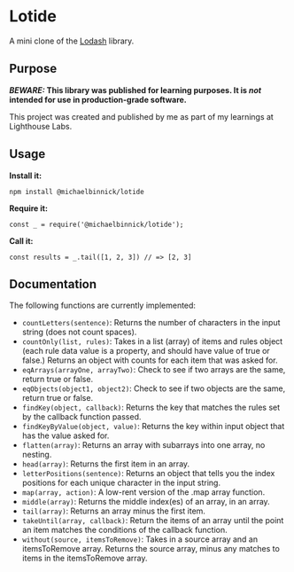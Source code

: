 # Lotide

A mini clone of the [Lodash](https://lodash.com) library.

## Purpose

**_BEWARE:_ This library was published for learning purposes. It is _not_ intended for use in production-grade software.**

This project was created and published by me as part of my learnings at Lighthouse Labs. 

## Usage

**Install it:**

`npm install @michaelbinnick/lotide`

**Require it:**

`const _ = require('@michaelbinnick/lotide');`

**Call it:**

`const results = _.tail([1, 2, 3]) // => [2, 3]`

## Documentation

The following functions are currently implemented:

* `countLetters(sentence)`: Returns the number of characters in the input string (does not count spaces).
* `countOnly(list, rules)`: Takes in a list (array) of items and rules object (each rule data value is a property, and should have value of true or false.) Returns an object with counts for each item that was asked for.
* `eqArrays(arrayOne, arrayTwo)`: Check to see if two arrays are the same, return true or false.
* `eqObjects(object1, object2)`: Check to see if two objects are the same, return true or false.
* `findKey(object, callback)`: Returns the key that matches the rules set by the callback function passed.
* `findKeyByValue(object, value)`: Returns the key within input object that has the value asked for.
* `flatten(array)`: Returns an array with subarrays into one array, no nesting.
* `head(array)`: Returns the first item in an array.
* `letterPositions(sentence)`: Returns an object that tells you the index positions for each unique character in the input string.
* `map(array, action)`: A low-rent version of the .map array function.
* `middle(array)`: Returns the middle index(es) of an array, in an array.
* `tail(array)`: Returns an array minus the first item.
* `takeUntil(array, callback)`: Return the items of an array until the point an item matches the conditions of the callback function.
* `without(source, itemsToRemove)`: Takes in a source array and an itemsToRemove array. Returns the source array, minus any matches to items in the itemsToRemove array.